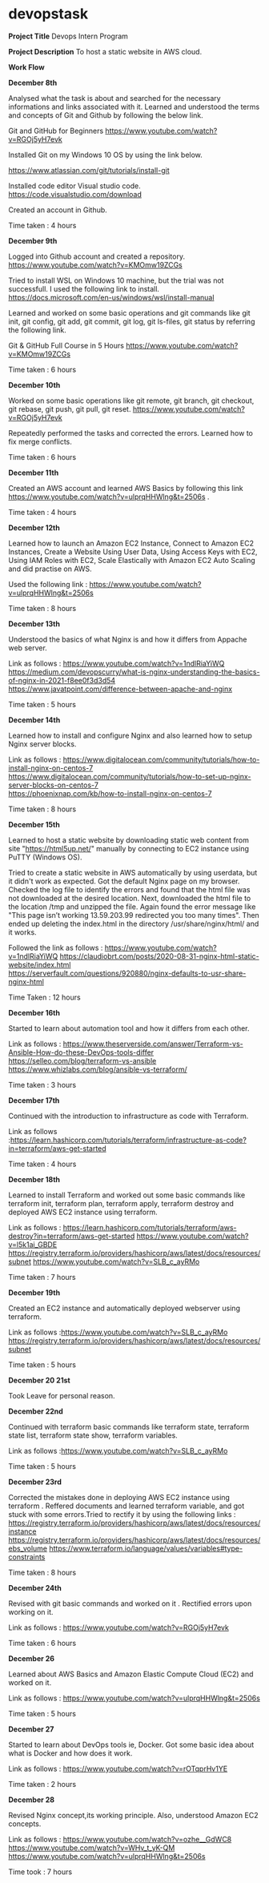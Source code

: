 # devopstask

**Project Title**
Devops Intern Program

**Project Description**
To host a static website in AWS cloud.

**Work Flow**

**December 8th**

Analysed what the task is about and searched for the necessary informations and links associated with it.
Learned and understood the terms and concepts of Git and Github by following the below link.

Git and GitHub for Beginners
https://www.youtube.com/watch?v=RGOj5yH7evk

Installed Git on my Windows 10 OS by using the link below.

https://www.atlassian.com/git/tutorials/install-git

 Installed code editor Visual studio code.
 https://code.visualstudio.com/download
 
Created an account in Github.

Time taken : 4 hours

**December 9th**

 Logged into Github account and created a repository. 
 https://www.youtube.com/watch?v=KMOmw19ZCGs

Tried to install WSL on Windows 10 machine, but the trial was not successfull.
I used the following link to install.
https://docs.microsoft.com/en-us/windows/wsl/install-manual

Learned and worked on some basic operations and git commands like git init, git config, git add, git commit, git log, git ls-files, git status by referring the following link.

Git & GitHub Full Course in 5 Hours
https://www.youtube.com/watch?v=KMOmw19ZCGs

Time taken : 6 hours

**December 10th**

Worked on some basic operations like git remote, git branch, git checkout, git rebase, git push, git pull, git reset.
https://www.youtube.com/watch?v=RGOj5yH7evk

Repeatedly performed the tasks and corrected the errors.
Learned how to fix merge conflicts.

Time taken : 6 hours

**December 11th**

Created an AWS account and learned AWS Basics by following this link https://www.youtube.com/watch?v=ulprqHHWlng&t=2506s .

Time taken : 4 hours

**December 12th**

Learned how to launch an Amazon EC2 Instance, Connect to Amazon EC2 Instances, Create a Website Using User Data, Using Access Keys with EC2, Using IAM Roles with EC2, Scale Elastically with Amazon EC2 Auto Scaling and did practise on AWS.

Used the following link : https://www.youtube.com/watch?v=ulprqHHWlng&t=2506s

Time taken : 8 hours

**December 13th**

Understood the basics of what Nginx is and how it differs from Appache web server.

Link as follows : https://www.youtube.com/watch?v=1ndlRiaYiWQ
                  https://medium.com/devopscurry/what-is-nginx-understanding-the-basics-of-nginx-in-2021-f8ee0f3d3d54                  
                  https://www.javatpoint.com/difference-between-apache-and-nginx
                  
Time taken : 5 hours

**December 14th**

Learned how to install and configure Nginx and also learned how to setup Nginx server blocks.

Link as follows : https://www.digitalocean.com/community/tutorials/how-to-install-nginx-on-centos-7
                  https://www.digitalocean.com/community/tutorials/how-to-set-up-nginx-server-blocks-on-centos-7                  
                  https://phoenixnap.com/kb/how-to-install-nginx-on-centos-7

Time taken : 8 hours

**December 15th**

Learned to host a static website by downloading static web content from site "https://html5up.net/" manually by connecting to EC2 instance using PuTTY (Windows OS).

Tried to create a static website in AWS automatically by using userdata, but it didn't work as expected. Got the default Nginx page on my browser.
Checked the log file to identify the errors and found that the html file was not downloaded at the desired location. Next, downloaded the html file to the location /tmp and unzipped the file. Again found the error message like "This page isn’t working 13.59.203.99 redirected you too many times". Then ended up deleting the index.html in the directory /usr/share/nginx/html/ and it works.


Followed the link as follows : https://www.youtube.com/watch?v=1ndlRiaYiWQ
                               https://claudiobrt.com/posts/2020-08-31-nginx-html-static-website/index.html                               
                               https://serverfault.com/questions/920880/nginx-defaults-to-usr-share-nginx-html
                               
Time Taken : 12 hours

**December 16th**

Started to learn about automation tool and how it differs from each other.

Link as follows : https://www.theserverside.com/answer/Terraform-vs-Ansible-How-do-these-DevOps-tools-differ
                  https://selleo.com/blog/terraform-vs-ansible
                  https://www.whizlabs.com/blog/ansible-vs-terraform/

Time taken : 3 hours

**December 17th**

Continued with the introduction to infrastructure as code with Terraform.

Link as follows :https://learn.hashicorp.com/tutorials/terraform/infrastructure-as-code?in=terraform/aws-get-started

Time taken : 4 hours

**December 18th**

Learned to install Terraform and worked out some basic commands like terraform init, terraform plan, terraform apply, terraform destroy and deployed AWS EC2 instance using terraform.

Link as follows : https://learn.hashicorp.com/tutorials/terraform/aws-destroy?in=terraform/aws-get-started 
                  https://www.youtube.com/watch?v=l5k1ai_GBDE 
                  https://registry.terraform.io/providers/hashicorp/aws/latest/docs/resources/subnet
                  https://www.youtube.com/watch?v=SLB_c_ayRMo

Time taken : 7 hours

**December 19th**

Created an EC2 instance and automatically deployed webserver using terraform.

Link as follows :https://www.youtube.com/watch?v=SLB_c_ayRMo https://registry.terraform.io/providers/hashicorp/aws/latest/docs/resources/subnet

Time taken : 5 hours

**December 20 21st**

Took Leave for personal reason.

**December 22nd**

Continued with terraform basic commands like terraform state, terraform state list, terraform state show, terraform variables.

Link as follows :https://www.youtube.com/watch?v=SLB_c_ayRMo

Time taken : 5 hours

**December 23rd**

Corrected the mistakes done in deploying AWS EC2 instance using terraform . Reffered documents and learned terraform variable, and got stuck with some errors.Tried to rectify it by using the following links : https://registry.terraform.io/providers/hashicorp/aws/latest/docs/resources/instance
                            https://registry.terraform.io/providers/hashicorp/aws/latest/docs/resources/ebs_volume
                            https://www.terraform.io/language/values/variables#type-constraints

 Time taken : 8 hours                           

**December 24th** 

Revised with git basic commands and worked on it . Rectified errors upon working on it.

Link as follows : https://www.youtube.com/watch?v=RGOj5yH7evk

Time taken : 6 hours

**December 26**

Learned about AWS Basics and Amazon Elastic Compute Cloud (EC2) and worked on it.

Link as follows : https://www.youtube.com/watch?v=ulprqHHWlng&t=2506s

Time taken : 5 hours

**December 27**

Started to learn about DevOps tools ie, Docker. Got some basic idea about what is Docker and how does it work.

Link as follows : https://www.youtube.com/watch?v=rOTqprHv1YE

Time taken : 2 hours

**December 28**

Revised Nginx concept,its working principle. Also, understood Amazon EC2 concepts.

Link as follows : https://www.youtube.com/watch?v=ozhe__GdWC8
                  https://www.youtube.com/watch?v=WHv_t_yK-QM
                  https://www.youtube.com/watch?v=ulprqHHWlng&t=2506s

 Time took : 7 hours                 






